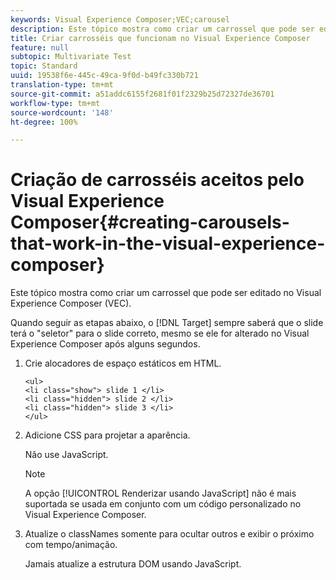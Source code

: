 ```yaml
---
keywords: Visual Experience Composer;VEC;carousel
description: Este tópico mostra como criar um carrossel que pode ser editado no Visual Experience Composer (VEC).
title: Criar carrosséis que funcionam no Visual Experience Composer
feature: null
subtopic: Multivariate Test
topic: Standard
uuid: 19538f6e-445c-49ca-9f0d-b49fc330b721
translation-type: tm+mt
source-git-commit: a51addc6155f2681f01f2329b25d72327de36701
workflow-type: tm+mt
source-wordcount: '148'
ht-degree: 100%

---
```



# Criação de carrosséis aceitos pelo Visual Experience Composer{#creating-carousels-that-work-in-the-visual-experience-composer}

Este tópico mostra como criar um carrossel que pode ser editado no Visual Experience Composer (VEC).

Quando seguir as etapas abaixo, o [!DNL Target] sempre saberá que o slide terá o &quot;seletor&quot; para o slide correto, mesmo se ele for alterado no Visual Experience Composer após alguns segundos.

1. Crie alocadores de espaço estáticos em HTML.

   ```
   <ul>
   <li class="show"> slide 1 </li>
   <li class="hidden"> slide 2 </li>
   <li class="hidden"> slide 3 </li>
   </ul>
   ```

1. Adicione CSS para projetar a aparência.

   Não use JavaScript.

   >[!NOTE]
   >
   >A opção [!UICONTROL Renderizar usando JavaScript] não é mais suportada se usada em conjunto com um código personalizado no Visual Experience Composer.

1. Atualize o classNames somente para ocultar outros e exibir o próximo com tempo/animação.

   Jamais atualize a estrutura DOM usando JavaScript.